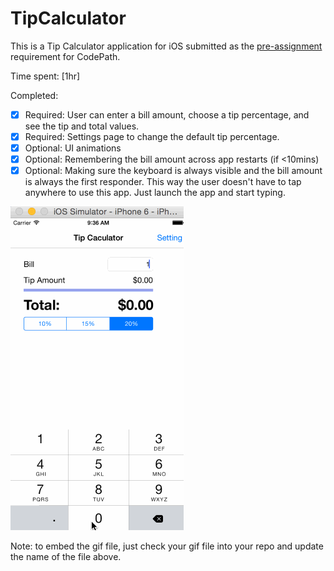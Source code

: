 # TipCalculator

This is a Tip Calculator application for iOS submitted as the [pre-assignment](https://gist.github.com/timothy1ee/7747214) requirement for CodePath.

Time spent: [1hr]

Completed:

 * [x] Required: User can enter a bill amount, choose a tip percentage, and see the tip and total values.
 * [x] Required: Settings page to change the default tip percentage.
 * [x] Optional: UI animations
 * [x] Optional: Remembering the bill amount across app restarts (if <10mins)
 * [x] Optional: Making sure the keyboard is always visible and the bill amount is always the first responder. This way the user doesn't have to tap anywhere to use this app. Just launch the app and start typing.

![Video Walkthrough](demo.gif)

Note: to embed the gif file, just check your gif file into your repo and update the name of the file above.
